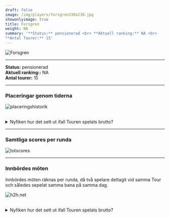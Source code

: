 ```yaml
---  
draft: false  
image: /img/players/forsgren230x230.jpg  
showonlyimage: true  
title: Forsgren  
weight: NA  
summary: '**Status:** pensionerad <br> **Aktuell ranking:** NA <br>
**Antal Tourer:** 15'  
---
```


![Forsgren](/img/players/forsgren230x230.jpg)

------------------------------------------------------------------------

**Status:** pensionerad  
**Aktuell ranking::** NA  
**Antal tourer:** 15

------------------------------------------------------------------------

### Placeringar genom tiderna

![placeringshistorik](/playerstats/Forsgren.placing.net.png) <br><br>
<details> <summary>Nyfiken hur det sett ut ifall Touren spelats
brutto?</summary> <p>

![placeringshistorik](/playerstats/Forsgren.placing.gross.png) </p>
</details>

------------------------------------------------------------------------

### Samtliga scores per runda

![totscores](/playerstats/Forsgren.totscores.png)

------------------------------------------------------------------------

### Innbördes möten

Innbördes möten räknas per runda, då två spelare deltagit vid samma Tour
och således sepelat samma bana på samma dag.

![h2h.net](/playerstats/Forsgren.h2h.net.png) <br><br> <details>
<summary>Nyfiken hur det sett ut ifall Touren spelats brutto?</summary>
<p>

![h2h.gross](/playerstats/Forsgren.h2h.gross.png) </p> </details>
